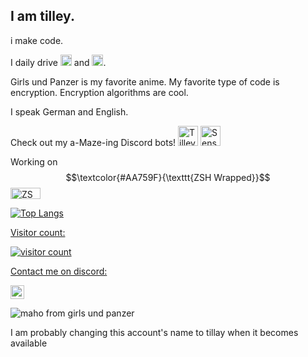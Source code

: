## I am tilley. 

i make code. 

I daily drive 
<a href="https://www.qubes-os.org/" target="_blank" rel="noreferrer"><img src="http://www.qubes-os.org/attachment/icons/512x512/apps/qubes-logo-icon.png" width="18" height="18" alt="QubesOS"/></a> and <a href="https://endeavouros.com/" target="_blank" rel="noreferrer"><img src="https://endeavouros.com/wp-content/uploads/2021/04/eos-icon.png" width="18" height="18" alt="EndeavourOS"/></a>. 

Girls und Panzer is my favorite anime. My favorite type of code is encryption. Encryption algorithms are cool.

I speak German and English.

Check out my a-Maze-ing Discord bots!
<a href="https://discord.com/oauth2/authorize?client_id=1333247177606299661" target="_blank" rel="noreferrer"><img src="https://cdn.discordapp.com/app-icons/1333247177606299661/ac3f6739661fd4d7998bb759fd585735.png" width="32" height="32" alt="Tilley Maze Bot" /></a>  <a href="https://discord.com/oauth2/authorize?client_id=1335044960898252830" target="_blank" rel="noreferrer"><img src="https://cdn.discordapp.com/app-icons/1335044960898252830/1d51a3dbd58233e2576de04eb4a017a1.png" width="32" height="32" alt="Sense's Maze Solver" /></a>
  
Working on $$\textcolor{#AA759F}{\texttt{ZSH Wrapped}}$$ <a href="https://github.com/tillay8/zsh-wrapped" target="_blank" rel="noreferrer"><img src="https://github.com/user-attachments/assets/b996f224-464e-4734-8068-0b215c95c915" height="18" width="48" alt="ZSH Wrapped" />

![Top Langs](https://github-readme-stats.vercel.app/api/top-langs/?username=tillay8&layout=compact&theme=transparent)

Visitor count:

![visitor count](https://profile-counter.glitch.me/tillay8/count.svg)

Contact me on discord:

<a href="https://discord.com/users/1239747535120236616" target="_blank" rel="noreferrer"><img src="https://github.com/user-attachments/assets/087beb45-08d5-43be-a668-480e0ed9dc9a" height="22" alt="Tillay8"/></a>

![maho from girls und panzer](https://github.com/user-attachments/assets/04809080-3517-4832-8ed8-f191901d06d0)

I am probably changing this account's name to tillay when it becomes available
